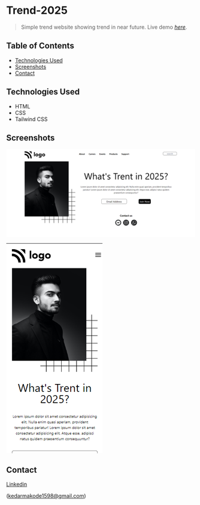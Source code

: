 # Trend-2025
> Simple trend website showing trend in near future.
> Live demo [_here_](https://trend-2025.vercel.app/).

## Table of Contents
* [Technologies Used](#technologies-used)
* [Screenshots](#screenshots)
* [Contact](#contact)
<!-- * [License](#license) -->


## Technologies Used
- HTML
- CSS
- Tailwind CSS


## Screenshots
![Example screenshot](./assets/desktop_ss.png)

![Example screenshot](./assets/mobile_ss.png)


## Contact

[Linkedin](https://www.linkedin.com/in/kedar-makode-9833321ab)

(kedarmakode1598@gmail.com)


